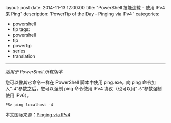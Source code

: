 layout: post
date: 2014-11-13 12:00:00
title: "PowerShell 技能连载 - 使用 IPv4 来 Ping"
description: 'PowerTip of the Day - Pinging via IPv4 '
categories:
- powershell
- tip
tags:
- powershell
- tip
- powertip
- series
- translation
---
_适用于 PowerShell 所有版本_

您可以像其它命令一样在 PowerShell 脚本中使用 ping.exe。向 ping 命令加入“`-4`”参数之后，您可以强制 ping 命令使用 IPv4 协议（也可以用“`-6`”参数强制使用 IPv6）。

    PS> ping localhost -4

<!--more-->
本文国际来源：[Pinging via IPv4 ](http://community.idera.com/powershell/powertips/b/tips/posts/pinging-via-ipv4)
